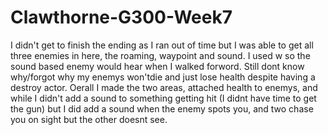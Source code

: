 # Clawthorne-G300-Week7
 I didn't get to finish the ending as I ran out of time but I was able to get all three enemies in here, the roaming, waypoint and sound. I used w so the sound based enemy would hear when I walked forword. Still dont know why/forgot why my enemys won'tdie and just lose health despite having a destroy actor. Oerall I made the two areas, attached health to enemys, and while I didn't add a sound to something getting hit (I didnt have time to get the gun) but I did add a sound when the enemy spots you, and two chase you on sight but the other doesnt see. 
